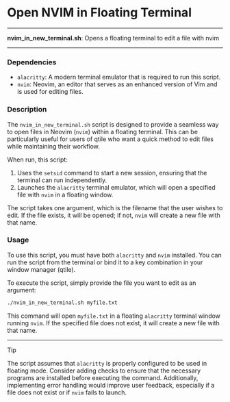 # Open NVIM in Floating Terminal

---

**nvim_in_new_terminal.sh**: Opens a floating terminal to edit a file with nvim

---

### Dependencies

- `alacritty`: A modern terminal emulator that is required to run this script.
- `nvim`: Neovim, an editor that serves as an enhanced version of Vim and is used for editing files.

### Description

The `nvim_in_new_terminal.sh` script is designed to provide a seamless way to open files in Neovim (`nvim`) within a floating terminal. This can be particularly useful for users of qtile who want a quick method to edit files while maintaining their workflow. 

When run, this script:
1. Uses the `setsid` command to start a new session, ensuring that the terminal can run independently.
2. Launches the `alacritty` terminal emulator, which will open a specified file with `nvim` in a floating window.

The script takes one argument, which is the filename that the user wishes to edit. If the file exists, it will be opened; if not, `nvim` will create a new file with that name.

### Usage

To use this script, you must have both `alacritty` and `nvim` installed. You can run the script from the terminal or bind it to a key combination in your window manager (qtile).

To execute the script, simply provide the file you want to edit as an argument:

```bash
./nvim_in_new_terminal.sh myfile.txt
```

This command will open `myfile.txt` in a floating `alacritty` terminal window running `nvim`. If the specified file does not exist, it will create a new file with that name.

---

> [!TIP]  
> The script assumes that `alacritty` is properly configured to be used in floating mode. Consider adding checks to ensure that the necessary programs are installed before executing the command. Additionally, implementing error handling would improve user feedback, especially if a file does not exist or if `nvim` fails to launch.